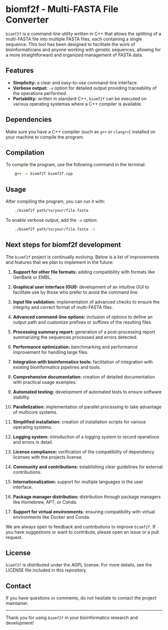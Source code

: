 # biomf2f - Multi-FASTA File Converter

`biomf2f` is a command-line utility written in C++ that allows the splitting of a multi-FASTA file into multiple FASTA files, each containing a single sequence. This tool has been designed to facilitate the work of bioinformaticians and anyone working with genetic sequences, allowing for a more straightforward and organized management of FASTA data.

## Features

- **Simplicity:** a clear and easy-to-use command-line interface.
- **Verbose output:** `-v` option for detailed output providing traceability of the operations performed.
- **Portability:** written in standard C++, `biomf2f` can be executed on various operating systemas where a C++ compiler is available.

## Dependencies

Make sure you have a C++ compiler (such as `g++` or `clang++`) installed on your machine to compile the program.

## Compilation

To compile the program, use the following command in the terminal:

```bash
    g++ -o biomf2f biomf2f.cpp
```

## Usage

After compiling the program, you can run it with:

```bash
    ./biomf2f path/to/your/file.fasta
```

To enable verbose output, add the `-v` option:

```bash
    ./biomf2f path/to/your/file.fasta -v
```

## Next steps for biomf2f development

The `biomf2f` project is continually evolving. Below is a list of improvements and features that we plan to implement in the future:

1. **Support for other file formats:** adding compatibility with formats like GenBank or EMBL.

2. **Graphical user interface (GUI):** development of an intuitive GUI to facilitate use by those who prefer to avoid the command line.

3. **Input file validation:** implementation of advanced checks to ensure the integrity and correct format of multi-FASTA files.

4. **Advanced command-line options:** inclusion of options to define an output path and customize prefixes or suffixes of the resulting files.

5. **Processing summary report:** generation of a post-processing report summarizing the sequences processed and errors detected.

6. **Performance optimization:** benchmarking and performance improvement for handling large files.

7. **Integration with bioinformatics tools:** facilitation of integration with existing bioinformatics pipelines and tools.

8. **Comprehensive documentation:** creation of detailed documentation with practical usage examples.

9. **Automated testing:** development of automated tests to ensure software stability.

10. **Parallelization:** implementation of parallel processing to take advantage of multicore systems.

11. **Simplified installation:** creation of installation scripts for various operating systems.

12. **Logging system:** introduction of a logging system to record operations and errors in detail.

13. **License compliance:** verification of the compatibility of dependency licenses with the projects license.

14. **Community and contributions:** establishing clear guidelines for external contributions.

15. **Internationalization:** support for multiple languages in the user interface.

16. **Package manager distribution:** distribution through package managers like Homebrew, APT, or Conda.

17. **Support for virtual environments:** ensuring compatibility with virtual environments like Docker and Conda.

We are always open to feedback and contributions to improve `biomf2f`. If you have suggestions or want to contribute, please open an issue or a pull request.

## License

`biomf2f` is distributed under the AGPL license. For more details, see the LICENSE file included in this repository.

## Contact

If you have questions or comments, do not hesitate to contact the project maintainer.

---

Thank you for using `biomf2f` in your bioinformatics research and development!
